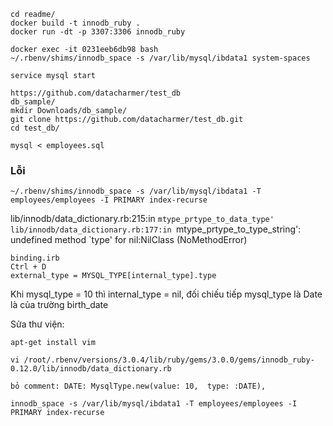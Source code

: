 ```
cd readme/
docker build -t innodb_ruby .
docker run -dt -p 3307:3306 innodb_ruby
```
  
```
docker exec -it 0231eeb6db98 bash
~/.rbenv/shims/innodb_space -s /var/lib/mysql/ibdata1 system-spaces

service mysql start
```
  
```
https://github.com/datacharmer/test_db
db_sample/
mkdir Downloads/db_sample/
git clone https://github.com/datacharmer/test_db.git
cd test_db/

mysql < employees.sql
```
  
### Lỗi  
```
~/.rbenv/shims/innodb_space -s /var/lib/mysql/ibdata1 -T employees/employees -I PRIMARY index-recurse
```
lib/innodb/data_dictionary.rb:215:in `mtype_prtype_to_data_type'  
lib/innodb/data_dictionary.rb:177:in `mtype_prtype_to_type_string':
undefined method `type' for nil:NilClass (NoMethodError)
```
binding.irb
Ctrl + D
external_type = MYSQL_TYPE[internal_type].type  
```
Khi mysql_type = 10 thì internal_type = nil, đối chiếu tiếp mysql_type là Date là của trường birth_date  

Sửa thư viện:
```
apt-get install vim

vi /root/.rbenv/versions/3.0.4/lib/ruby/gems/3.0.0/gems/innodb_ruby-0.12.0/lib/innodb/data_dictionary.rb

bỏ comment: DATE: MysqlType.new(value: 10,  type: :DATE),
```

```
innodb_space -s /var/lib/mysql/ibdata1 -T employees/employees -I PRIMARY index-recurse
```
